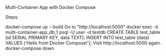 Multi-Container App with Docker Compose

Steps:

docker-compose up --build
Go to "http://localhost:5000"
docker exec -it multi-container-app_db_1 psql -U user -d testdb
CREATE TABLE test_table (id SERIAL PRIMARY KEY, data TEXT); INSERT INTO test_table (data) VALUES ('Hello from Docker Compose!');
Visit http://localhost:5000 again.
docker-compose down